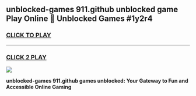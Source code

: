 
## unblocked-games 911.github unblocked game Play Online 👋 Unblocked Games #1y2r4
<h3>
<a href="https://premium.freeplayer.one?title=unblocked-games_911.github&ref=21F">CLICK TO PLAY</a></h3>
<hr>

<h3>
<a href="https://premium.freeplayer.one?title=unblocked-games_911.github&ref=21F">CLICK 2 PLAY</a>
  
</h3>

<a href="https://premium.freeplayer.one?title=unblocked-games_911.github&ref=21F/"><img src="https://clearcache.store/games.png"></a>


**unblocked-games 911.github games unblocked: Your Gateway to Fun and Accessible Online Gaming**
